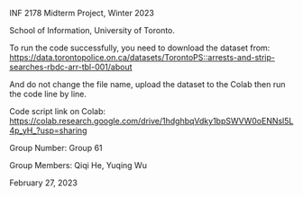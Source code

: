 INF 2178 Midterm Project, Winter 2023

School of Information, University of Toronto.

To run the code successfully, you need to download the dataset from:
https://data.torontopolice.on.ca/datasets/TorontoPS::arrests-and-strip-searches-rbdc-arr-tbl-001/about

And do not change the file name, upload the dataset to the Colab then run the code line by line.

Code script link on Colab: 
https://colab.research.google.com/drive/1hdghbqVdky1bpSWVW0oENNsl5L4p_yH_?usp=sharing

Group Number: Group 61

Group Members:
Qiqi He, 
Yuqing Wu

February 27, 2023



